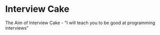 # Interview Cake
The Aim of Interview Cake - "I will teach you to be good at programming interviews"
